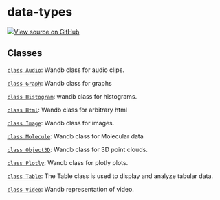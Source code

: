 # data-types

<!-- Insert buttons and diff -->


[![](https://www.tensorflow.org/images/GitHub-Mark-32px.png)View source on GitHub](https://www.github.com/wandb/client/tree/7e65d3b4f98261a70a14749af55a46433d6881c2/wandb/__init__.py)








## Classes

[`class Audio`](./audio.md): Wandb class for audio clips.

[`class Graph`](./graph.md): Wandb class for graphs

[`class Histogram`](./histogram.md): wandb class for histograms.

[`class Html`](./html.md): Wandb class for arbitrary html

[`class Image`](./image.md): Wandb class for images.

[`class Molecule`](./molecule.md): Wandb class for Molecular data

[`class Object3D`](./object3d.md): Wandb class for 3D point clouds.

[`class Plotly`](./plotly.md): Wandb class for plotly plots.

[`class Table`](./table.md): The Table class is used to display and analyze tabular data.

[`class Video`](./video.md): Wandb representation of video.

